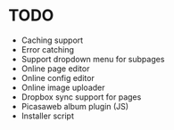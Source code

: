 # TODO

- Caching support
- Error catching
- Support dropdown menu for subpages
- Online page editor
- Online config editor
- Online image uploader
- Dropbox sync support for pages
- Picasaweb album plugin (JS)
- Installer script
